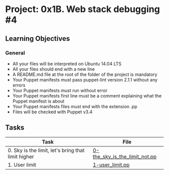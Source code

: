 # Project: 0x1B. Web stack debugging #4

<h2>Learning Objectives</h2>

<h3>General</h3>

<ul>
<li>All your files will be interpreted on Ubuntu 14.04 LTS</li>
<li>All your files should end with a new line</li>
<li>A README.md file at the root of the folder of the project is mandatory</li>
<li>Your Puppet manifests must pass puppet-lint version 2.1.1 without any errors</li>
<li>Your Puppet manifests must run without error</li>
<li>Your Puppet manifests first line must be a comment explaining what the Puppet manifest is about</li>
<li>Your Puppet manifests files must end with the extension .pp</li>
<li>Files will be checked with Puppet v3.4</li>
</ul>

<h2>Tasks</h2>

| Task | File |
| ---- | ---- |
| 0. Sky is the limit, let's bring that limit higher | [0-the_sky_is_the_limit_not.pp](./0-the_sky_is_the_limit_not.pp) |
| 1. User limit | [1-user_limit.pp](./1-user_limit.pp) |

